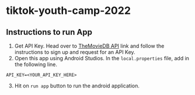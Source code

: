 # tiktok-youth-camp-2022

## Instructions to run App
1. Get API Key. Head over to [TheMovieDB API](https://www.themoviedb.org/documentation/api) link and follow the instructions to sign up and request for an API Key.
2. Open this app using Android Studios. In the `local.properties` file, add in the following line.
  ```
  API_KEY=<YOUR_API_KEY_HERE>
  ```
3. Hit on `run app` button to run the android application.

